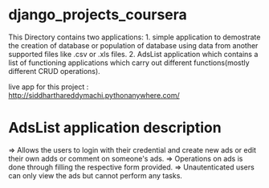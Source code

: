 # django_projects_coursera

This Directory contains two applications:
    1. simple application to demostrate the creation of database or population of database using data from another supported files like .csv or .xls files.
    2. AdsList application which contains a list of functioning applications which carry out different functions(mostly different CRUD operations).
    
    
live app for this project : http://siddharthareddymachi.pythonanywhere.com/

# AdsList application description
=> Allows the users to login with their credential and create new ads or edit their own adds or comment on someone's ads.
  => Operations on ads is done through filling the respective form provided.
=> Unautenticated users can only view the ads but cannot perform any tasks.


